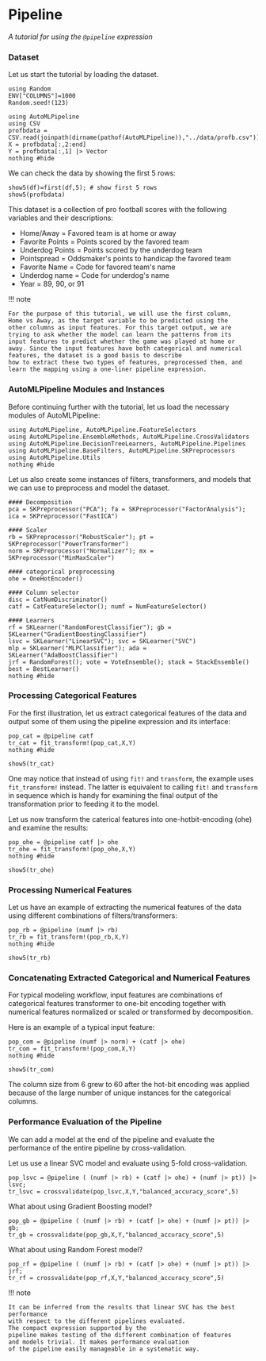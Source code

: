 # Pipeline
*A tutorial for using the `@pipeline` expression*

### Dataset
Let us start the tutorial by loading the dataset.
```@setup pipeline
using Random
ENV["COLUMNS"]=1000
Random.seed!(123)
```
```@example pipeline
using AutoMLPipeline
using CSV
profbdata = CSV.read(joinpath(dirname(pathof(AutoMLPipeline)),"../data/profb.csv"))
X = profbdata[:,2:end] 
Y = profbdata[:,1] |> Vector
nothing #hide
```
We can check the data by showing the first 5 rows:
```@repl pipeline
show5(df)=first(df,5); # show first 5 rows
show5(profbdata)
```
This dataset is a collection of pro football scores with the
following variables and their descriptions:
- Home/Away = Favored team is at home or away
- Favorite Points = Points scored by the favored team
- Underdog Points = Points scored by the underdog team
- Pointspread = Oddsmaker's points to handicap the favored team
- Favorite Name = Code for favored team's name
- Underdog name = Code for underdog's name
- Year = 89, 90, or 91

!!! note

    For the purpose of this tutorial, we will use the first column,
    Home vs Away, as the target variable to be predicted using the
    other columns as input features. For this target output, we are
    trying to ask whether the model can learn the patterns from its
    input features to predict whether the game was played at home or
    away. Since the input features have both categorical and numerical
    features, the dataset is a good basis to describe 
    how to extract these two types of features, preprocessed them, and
    learn the mapping using a one-liner pipeline expression.

### AutoMLPipeline Modules and Instances
Before continuing further with the tutorial, let us load the 
necessary modules of AutoMLPipeline:
```@example pipeline
using AutoMLPipeline, AutoMLPipeline.FeatureSelectors
using AutoMLPipeline.EnsembleMethods, AutoMLPipeline.CrossValidators
using AutoMLPipeline.DecisionTreeLearners, AutoMLPipeline.Pipelines
using AutoMLPipeline.BaseFilters, AutoMLPipeline.SKPreprocessors
using AutoMLPipeline.Utils
nothing #hide
```

Let us also create some instances of filters, transformers, and
models that we can use to preprocess and model the dataset.
```@example pipeline
#### Decomposition
pca = SKPreprocessor("PCA"); fa = SKPreprocessor("FactorAnalysis"); 
ica = SKPreprocessor("FastICA")

#### Scaler 
rb = SKPreprocessor("RobustScaler"); pt = SKPreprocessor("PowerTransformer") 
norm = SKPreprocessor("Normalizer"); mx = SKPreprocessor("MinMaxScaler")

#### categorical preprocessing
ohe = OneHotEncoder()

#### Column selector
disc = CatNumDiscriminator()
catf = CatFeatureSelector(); numf = NumFeatureSelector()

#### Learners
rf = SKLearner("RandomForestClassifier"); gb = SKLearner("GradientBoostingClassifier")
lsvc = SKLearner("LinearSVC"); svc = SKLearner("SVC")
mlp = SKLearner("MLPClassifier"); ada = SKLearner("AdaBoostClassifier")
jrf = RandomForest(); vote = VoteEnsemble(); stack = StackEnsemble()           
best = BestLearner()
nothing #hide
```

### Processing Categorical Features
For the first illustration, let us extract categorical features of 
the data and output some of them using the pipeline expression 
and its interface:

```@example pipeline
pop_cat = @pipeline catf 
tr_cat = fit_transform!(pop_cat,X,Y)
nothing #hide
```
```@repl pipeline
show5(tr_cat)
```

One may notice that instead of using `fit!` and `transform`, 
the example uses `fit_transform!` instead. The latter is equivalent
to calling `fit!` and `transform` in sequence which is handy
for examining the final output of the transformation prior to 
feeding it to the model.

Let us now transform the caterical features into one-hotbit-encoding (ohe)
and examine the results:
```@example pipeline
pop_ohe = @pipeline catf |> ohe
tr_ohe = fit_transform!(pop_ohe,X,Y)
nothing #hide
```
```@repl pipeline
show5(tr_ohe)
```

### Processing Numerical Features
Let us have an example of extracting the numerical features
of the data using different combinations of filters/transformers:
```@example pipeline
pop_rb = @pipeline (numf |> rb)
tr_rb = fit_transform!(pop_rb,X,Y)
nothing #hide
```
```@repl pipeline
show5(tr_rb)
```

### Concatenating Extracted Categorical and Numerical Features
For typical modeling workflow, input features are combinations
of categorical features transformer to one-bit encoding together
with numerical features normalized or scaled or transformed by
decomposition. 

Here is an example of a typical input feature:
```@example pipeline
pop_com = @pipeline (numf |> norm) + (catf |> ohe)
tr_com = fit_transform!(pop_com,X,Y)
nothing #hide
```
```@repl pipeline
show5(tr_com)
```

The column size from 6 grew to 60 after the hot-bit encoding was applied
because of the large number of unique instances for the categorical columns. 

### Performance Evaluation of the Pipeline
We can add a model at the end of the pipeline and evaluate
the performance of the entire pipeline by cross-validation.

Let us use a linear SVC model and evaluate using 5-fold cross-validation.
```@repl pipeline
pop_lsvc = @pipeline ( (numf |> rb) + (catf |> ohe) + (numf |> pt)) |> lsvc;
tr_lsvc = crossvalidate(pop_lsvc,X,Y,"balanced_accuracy_score",5)
```

What about using Gradient Boosting model?
```@repl pipeline
pop_gb = @pipeline ( (numf |> rb) + (catf |> ohe) + (numf |> pt)) |> gb;
tr_gb = crossvalidate(pop_gb,X,Y,"balanced_accuracy_score",5)
```

What about using Random Forest model?
```@repl pipeline
pop_rf = @pipeline ( (numf |> rb) + (catf |> ohe) + (numf |> pt)) |> jrf;
tr_rf = crossvalidate(pop_rf,X,Y,"balanced_accuracy_score",5)
```


!!! note

    It can be inferred from the results that linear SVC has the best performance
    with respect to the different pipelines evaluated.
    The compact expression supported by the 
    pipeline makes testing of the different combination of features 
    and models trivial. It makes performance evaluation  
    of the pipeline easily manageable in a systematic way.
